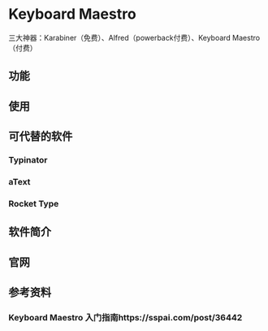 # Keyboard Maestro

三大神器：Karabiner（免费）、Alfred（powerback付费）、Keyboard Maestro（付费）

## 功能

## 使用

## 可代替的软件

### Typinator

### aText

### Rocket Type
## 软件简介

## 官网

## 参考资料

### Keyboard Maestro 入门指南https://sspai.com/post/36442